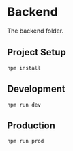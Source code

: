 # Backend
The backend folder.

## Project Setup
```
npm install
```

## Development
```
npm run dev
```

## Production
```
npm run prod
```